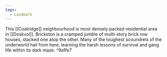 ```yaml
---
tags:
  - Landmark
---
```



This [[Coalridge]] neighbourhood is most densely packed residential area in [[Doskvol]]. Brickston is a cramped jumble of multi-story brick row houses, stacked one atop the other. Many of the toughest scoundrels of the underworld hail from here, learning the harsh lessons of survival and gang life within its dark maze. ^9a1fe7